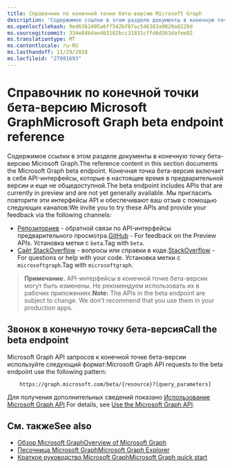 ```yaml
---
title: Справочник по конечной точки бета-версию Microsoft Graph
description: 'Содержимое ссылки в этом разделе документы в конечную точку бета-версию Microsoft Graph. Конечная точка бета-версия включает в себя API-интерфейсы, которые в настоящее время в предварительной версии и еще не общедоступной. Мы пригласить повторите эти интерфейсы API и обеспечивают ваш отзыв с помощью следующих каналов:'
ms.openlocfilehash: 9ed6362405a6ff542b707ac546383a9820a8228d
ms.sourcegitcommit: 334e84b4aed63162bcc31831cffd6d363dafee02
ms.translationtype: MT
ms.contentlocale: ru-RU
ms.lasthandoff: 11/29/2018
ms.locfileid: "27081693"
---
```

# <a name="microsoft-graph-beta-endpoint-reference"></a><span data-ttu-id="22fce-105">Справочник по конечной точки бета-версию Microsoft Graph</span><span class="sxs-lookup"><span data-stu-id="22fce-105">Microsoft Graph beta endpoint reference</span></span>

<span data-ttu-id="22fce-106">Содержимое ссылки в этом разделе документы в конечную точку бета-версию Microsoft Graph.</span><span class="sxs-lookup"><span data-stu-id="22fce-106">The reference content in this section documents the Microsoft Graph beta endpoint.</span></span> <span data-ttu-id="22fce-107">Конечная точка бета-версия включает в себя API-интерфейсы, которые в настоящее время в предварительной версии и еще не общедоступной.</span><span class="sxs-lookup"><span data-stu-id="22fce-107">The beta endpoint includes APIs that are currently in preview and are not yet generally available.</span></span> <span data-ttu-id="22fce-108">Мы пригласить повторите эти интерфейсы API и обеспечивают ваш отзыв с помощью следующих каналов:</span><span class="sxs-lookup"><span data-stu-id="22fce-108">We invite you to try these APIs and provide your feedback via the following channels:</span></span>

- <span data-ttu-id="22fce-109">[Репозиториев](https://github.com/OfficeDev/microsoft-graph-docs/issues) - обратной связи по API-интерфейсы предварительного просмотра.</span><span class="sxs-lookup"><span data-stu-id="22fce-109">[GitHub](https://github.com/OfficeDev/microsoft-graph-docs/issues) - For feedback on the Preview APIs.</span></span> <span data-ttu-id="22fce-110">Установка метки с `beta`.</span><span class="sxs-lookup"><span data-stu-id="22fce-110">Tag with `beta`.</span></span>
- <span data-ttu-id="22fce-111">[Сайт StackOverflow](https://stackoverflow.com/questions/tagged/microsoftgraph) - вопросы или справки в коде.</span><span class="sxs-lookup"><span data-stu-id="22fce-111">[StackOverflow](https://stackoverflow.com/questions/tagged/microsoftgraph) - For questions or help with your code.</span></span> <span data-ttu-id="22fce-112">Установка метки с `microsoftgraph`.</span><span class="sxs-lookup"><span data-stu-id="22fce-112">Tag with `microsoftgraph`.</span></span>

> <span data-ttu-id="22fce-p105">**Примечание.** API-интерфейсы в конечной точке бета-версии могут быть изменены. Не рекомендуем использовать их в рабочих приложениях.</span><span class="sxs-lookup"><span data-stu-id="22fce-p105">**Note:** The APIs in the beta endpoint are subject to change. We don't recommend that you use them in your production apps.</span></span> 

## <a name="call-the-beta-endpoint"></a><span data-ttu-id="22fce-115">Звонок в конечную точку бета-версия</span><span class="sxs-lookup"><span data-stu-id="22fce-115">Call the beta endpoint</span></span>

<span data-ttu-id="22fce-116">Microsoft Graph API запросов к конечной точке бета-версии используйте следующий формат:</span><span class="sxs-lookup"><span data-stu-id="22fce-116">Microsoft Graph API requests to the beta endpoint use the following pattern:</span></span>

```
    https://graph.microsoft.com/beta/{resource}?[query_parameters]
```

<span data-ttu-id="22fce-117">Для получения дополнительных сведений показано [Использование Microsoft Graph API](/graph/use-the-api).</span><span class="sxs-lookup"><span data-stu-id="22fce-117">For details, see [Use the Microsoft Graph API](/graph/use-the-api).</span></span>

## <a name="see-also"></a><span data-ttu-id="22fce-118">См. также</span><span class="sxs-lookup"><span data-stu-id="22fce-118">See also</span></span>

- [<span data-ttu-id="22fce-119">Обзор Microsoft Graph</span><span class="sxs-lookup"><span data-stu-id="22fce-119">Overview of Microsoft Graph</span></span>](/graph/overview)
- [<span data-ttu-id="22fce-120">Песочница Microsoft Graph</span><span class="sxs-lookup"><span data-stu-id="22fce-120">Microsoft Graph Explorer</span></span>](https://developer.microsoft.com/graph/graph-explorer)
- [<span data-ttu-id="22fce-121">Краткое руководство Microsoft Graph</span><span class="sxs-lookup"><span data-stu-id="22fce-121">Microsoft Graph quick start</span></span>](https://developer.microsoft.com/graph/quick-start)

